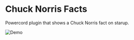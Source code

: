 # Chuck Norris Facts

Powercord plugin that shows a Chuck Norris fact on starup.

![Demo](./demo/demo.gif)